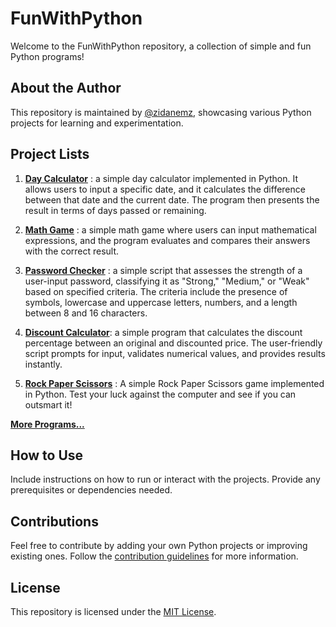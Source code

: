 

# FunWithPython

Welcome to the FunWithPython repository, a collection of simple and fun Python programs!

## About the Author
This repository is maintained by [@zidanemz](https://github.com/zidanemz), showcasing various Python projects for learning and experimentation.

## Project Lists

1. [**Day Calculator**](src/day-calculator) : a simple day calculator implemented in Python. It allows users to input a specific date, and it calculates the difference between that date and the current date. The program then presents the result in terms of days passed or remaining.

2. [**Math Game**](src/math-game) :  a simple math game where users can input mathematical expressions, and the program evaluates and compares their answers with the correct result.
  
3. [**Password Checker**](src/password-checker) : a simple script that assesses the strength of a user-input password, classifying it as "Strong," "Medium," or "Weak" based on specified criteria. The criteria include the presence of symbols, lowercase and uppercase letters, numbers, and a length between 8 and 16 characters.

4. [**Discount Calculator**](src/discount-calculator): a simple program that calculates the discount percentage between an original and discounted price. The user-friendly script prompts for input, validates numerical values, and provides results instantly.

5. [**Rock Paper Scissors**](src/rock-paper-scissors) : A simple Rock Paper Scissors game implemented in Python. Test your luck against the computer and see if you can outsmart it!

[**More Programs...**](src)

## How to Use
Include instructions on how to run or interact with the projects. Provide any prerequisites or dependencies needed.

## Contributions
Feel free to contribute by adding your own Python projects or improving existing ones. Follow the [contribution guidelines](CONTRIBUTING.md) for more information.

## License
This repository is licensed under the [MIT License](LICENSE).
